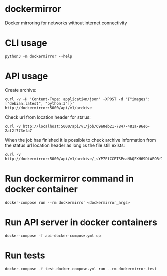 # dockermirror
Docker mirroring for networks without internet connectivity

# CLI usage

    python3 -m dockermirror --help

# API usage
Create archive:

    curl -v -H 'Content-Type: application/json' -XPOST -d '{"images": ["debian:latest", "python:3"]}' http://dockermirror:5000/api/v1/archive

Check url from location header for status:

    curl -v http://localhost:5000/api/v1/job/69e0eb21-7847-481a-96e6-2af2f773efa7

When the job has finished it is possible to check archive information from the status url location header as long as the file still exists:

    curl -v http://dockermirror:5000/api/v1/archive/_sYP7FfCCETSPeaNkQFXH69DLAPORf7ly2EhpGSQ1Ak.tar

# Run dockermirror command in docker container

    docker-compose run --rm dockermirror <dockermirror_args>

# Run API server in docker containers

    docker-compose -f api-docker-compose.yml up

# Run tests

    docker-compose -f test-docker-compose.yml run --rm dockermirror-test
